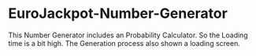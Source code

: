 # EuroJackpot-Number-Generator

This Number Generator includes an Probability Calculator.
So the Loading time is a bit high.
The Generation process also shown a loading screen.
